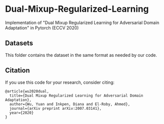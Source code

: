 # Dual-Mixup-Regularized-Learning
Implementation of "Dual Mixup Regularized Learning for Adversarial Domain Adaptation" in Pytorch (ECCV 2020)

## Datasets
This folder contains the dataset in the same format as needed by our code.

## Citation
If you use this code for your research, consider citing:


    @article{wu2020dual,
      title={Dual Mixup Regularized Learning for Adversarial Domain Adaptation},
      author={Wu, Yuan and Inkpen, Diana and El-Roby, Ahmed},
      journal={arXiv preprint arXiv:2007.03141},
      year={2020}
    }
